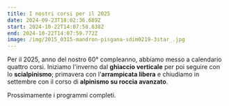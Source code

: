 ```yaml
---
title: I nostri corsi per il 2025
date: 2024-09-23T18:02:36.689Z
start: 2024-10-22T14:07:58.638Z
end: 2024-10-22T14:07:59.772Z
image: /img/2015_0315-mandron-pisgana-sdim0219-3star_.jpg
---
```

Per il 2025, anno del nostro 60° compleanno, abbiamo messo a calendario quattro corsi. Iniziamo l'inverno dal **ghiaccio verticale** per poi seguire con lo **scialpinismo**; primavera con l'**arrampicata libera** e chiudiamo in settembre con il corso di **alpinismo su roccia avanzato**. 

Prossimamente i programmi completi.
